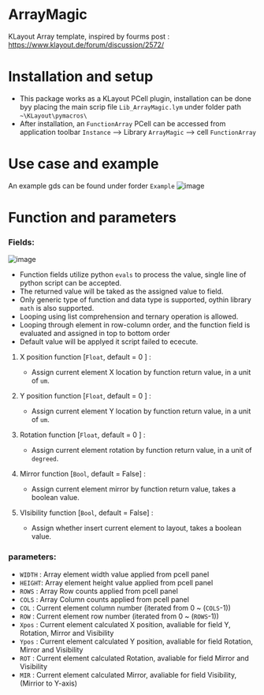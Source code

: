 # ArrayMagic
KLayout Array template, inspired by fourms post :
https://www.klayout.de/forum/discussion/2572/

# Installation and setup
* This package works as a KLayout PCell plugin, installation can be done byy placing the main scrip file `Lib_ArrayMagic.lym` under folder path `~\KLayout\pymacros\`
* After installation, an `FunctionArray` PCell can be accessed from application toolbar `Instance` --> Library `ArrayMagic` --> cell `FunctionArray`

# Use case and example
An example gds can be found under forder `Example`
![image](https://github.com/user-attachments/assets/267cf6b6-cec5-4265-b6b3-8b985fdc3345)

# Function and parameters

### Fields:
![image](https://github.com/user-attachments/assets/ada7d5d5-258d-429f-8dbf-b2c861087d36)

* Function fields utilize python `evals` to process the value, single line of python script can be accepted.
* The returned value will be taked as the assigned value to field.
* Only generic type of function and data type is supported, oythin library `math` is also supported.
* Looping using list comprehension and ternary operation is allowed.
* Looping through element in row-column order, and the function field is evaluated and assigned in top to bottom order
* Default value will be applyed it script failed to ececute.


1. X position function [`Float`, default = 0    ] :
   - Assign current element X location by function return value, in a unit of `um`.

2. Y position function [`Float`, default = 0    ] :
   - Assign current element Y location by function return value, in a unit of `um`.

3. Rotation   function [`Float`, default = 0    ] : 
   - Assign current element rotation by function return value, in a unit of `degreed`.

4. Mirror     function [`Bool`,  default = False] : 
   - Assign current element mirror by function return value, takes a boolean value.

5. VIsibility function [`Bool`,  default = False] : 
   - Assign whether insert current element to layout, takes a boolean value.



### parameters:
* `WIDTH` : Array element width value applied from pcell panel
* `HEIGHT`: Array element height value applied from pcell panel
* `ROWS`  : Array Row counts applied from pcell panel
* `COLS`  : Array Column counts applied from pcell panel
* `COL`   : Current element column number (iterated from 0 ~ (`COLS`-1))
* `ROW`   : Current element row number (iterated from 0 ~ (`ROWS`-1))
* `Xpos`  : Current element calculated X position, avaliable for field Y, Rotation, Mirror and Visibility
* `Ypos`  : Current element calculated Y position, avaliable for field Rotation, Mirror and Visibility
* `ROT`   : Current element calculated Rotation, avaliable for field Mirror and Visibility
* `MIR`   : Current element calculated Mirror, avaliable for field  Visibility, (Mirrior to Y-axis)



